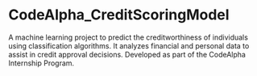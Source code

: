 # CodeAlpha_CreditScoringModel
A machine learning project to predict the creditworthiness of individuals using classification algorithms. It analyzes financial and personal data to assist in credit approval decisions. Developed as part of the CodeAlpha Internship Program.
